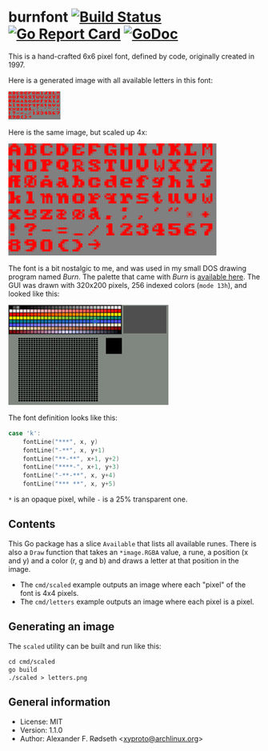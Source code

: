 # burnfont [![Build Status](https://travis-ci.com/xyproto/burnfont.svg?branch=master)](https://travis-ci.com/xyproto/burnfont) [![Go Report Card](https://goreportcard.com/badge/github.com/xyproto/burnfont)](https://goreportcard.com/report/github.com/xyproto/burnfont) [![GoDoc](https://godoc.org/github.com/xyproto/burnfont?status.svg)](https://godoc.org/github.com/xyproto/burnfont)

This is a hand-crafted 6x6 pixel font, defined by code, originally created in 1997.

Here is a generated image with all available letters in this font:

![letters](img/letters.png)

Here is the same image, but scaled up 4x:

![scaled](img/scaled.png)

The font is a bit nostalgic to me, and was used in my small DOS drawing program named *Burn*. The palette that came with *Burn* is [available here](https://github.com/xyproto/burnpalette). The GUI was drawn with 320x200 pixels, 256 indexed colors (`mode 13h`), and looked like this:

![burn screenshot](img/burn.png)


The font definition looks like this:

```go
case 'k':
	fontLine("***", x, y)
	fontLine("-**", x, y+1)
	fontLine("**-**", x+1, y+2)
	fontLine("****-", x+1, y+3)
	fontLine("-**-**", x, y+4)
	fontLine("*** **", x, y+5)
```

`*` is an opaque pixel, while `-` is a 25% transparent one.

## Contents

This Go package has a slice `Available` that lists all available runes. There is also a `Draw` function that takes an `*image.RGBA` value, a rune, a position (x and y) and a color (r, g and b) and draws a letter at that position in the image.

* The `cmd/scaled` example outputs an image where each "pixel" of the font is 4x4 pixels.
* The `cmd/letters` example outputs an image where each pixel is a pixel.

## Generating an image

The `scaled` utility can be built and run like this:

    cd cmd/scaled
    go build
    ./scaled > letters.png

## General information

* License: MIT
* Version: 1.1.0
* Author: Alexander F. Rødseth &lt;xyproto@archlinux.org&gt;
